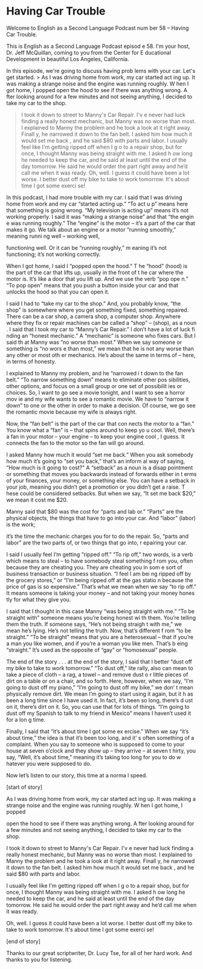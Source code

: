 # Having Car Trouble

Welcome to English as a Second Language Podcast num ber 58 – Having Car Trouble.

This is English as a Second Language Podcast episod e 58. I'm your host, Dr. Jeff McQuillan, coming to you from the Center for E ducational Development in beautiful Los Angeles, California.

In this episode, we're going to discuss having prob lems with your car. Let's get started. > As I was driving home from work, my car started act ing up. It was making a strange noise and the engine was running roughly. W hen I got home, I popped open the hood to see if there was anything wrong. A fter looking around for a few minutes and not seeing anything, I decided to take my car to the shop.
> I took it down to street to Manny's Car Repair. I'v e never had luck finding a really honest mechanic, but Manny was no worse than most. I explained to Manny the problem and he took a look at it right away. Finall y, he narrowed it down to the fan belt. I asked him how much it would set me back , and he said $80 with parts and labor.
> I usually feel like I'm getting ripped off when I g o to a repair shop, but for once, I thought Manny was being straight with me. I asked h ow long he needed to keep the car, and he said at least until the end of the day tomorrow. He said he would order the part right away and he’d call me when it was ready.
> Oh, well. I guess it could have been a lot worse. I  better dust off my bike to take to work tomorrow. It's about time I got some exerci se!

In this podcast, I had more trouble with my car. I said that I was driving home from work and my car “started acting up.” “To act u p” means here that something is going wrong. “My television is acting up” means it’s not working properly. I said it was “making a strange noise” and that “the engin e was running roughly.” The “engine” is the motor – it’s a part of the car that  makes it go. We talk about an engine or a motor “running smoothly,” meaning runni ng well – working well,

functioning well. Or it can be “running roughly,” m eaning it’s not functioning; it’s not working correctly.

When I got home, I said I “popped open the hood.” T he “hood” (hood) is the part of the car that lifts up, usually in the front of t he car where the motor is. It’s like a door that you lift up. And we use the verb “pop ope n.” “To pop open” means that you push a button inside your car and that unlocks the hood so that you can open it.

I said I had to “take my car to the shop.” And, you  probably know, “the shop” is somewhere where you get something fixed, something repaired. There can be a car shop, a camera shop, a computer shop. Anywhere where they fix or repair machines can be called a “shop” – (shop), as a noun . I said that I took my car to “Manny’s Car Repair.” I don’t have a lot of luck fi nding an “honest mechanic.” A “mechanic” is someone who fixes cars. But I said th at Manny was “no worse than most.” When we say someone or something is “no wors e than most,” we mean that he is not any worse than any other or most oth er mechanics. He’s about the same in terms of – here, in terms of honesty.

I explained to Manny my problem, and he “narrowed i t down to the fan belt.” “To narrow something down” means to eliminate other pos sibilities, other options, and focus on a small group or one set of possibilit ies or choices. So, I want to go see a movie tonight, and I want to see a horror mov ie and my wife wants to see a romantic movie. We have to “narrow it down” to one or the other in order to make a decision. Of course, we go see the romantic movie  because my wife is always right.

Now, the “fan belt” is the part of the car that con nects the motor to a “fan.” You know what a “fan” is – that spins around to keep yo u cool. Well, there’s a fan in your motor – your engine – to keep your engine cool , I guess. It connects the fan to the motor so the fan will go around.

I asked Manny how much it would “set me back.” When  you ask somebody how much it’s going to “set you back,” that’s an inform al way of saying, “How much is it going to cost?” A “setback” as a noun is a disap pointment or something that moves you backwards instead of forwards either in t erms of your finances, your money, or something else. You can have a setback in  your job, meaning you didn’t get a promotion or you didn’t get a raise. T hese could be considered setbacks. But when we say, “It set me back $20,” we  mean it cost me $20.

Manny said that $80 was the cost for “parts and lab or.” “Parts” are the physical objects, the things that have to go into your car. And “labor” (labor) is the work;

it’s the time the mechanic charges you for to do the repair. So, “parts and labor” are the two parts of, or two things that go into, r epairing your car.

I said I usually feel I’m getting “ripped off.” “To  rip off,” two words, is a verb which means to steal – to have somebody steal something f rom you, often because they are cheating you. They are cheating you in som e sort of business transaction or business situation. “I feel I am bei ng ripped off by the grocery stores,” or “I’m being ripped off at the gas statio n because the price of gas is so expensive.” That’s what we mean when we say “to rip  off.” It means someone is taking your money – and not taking your money hones tly for what they give you.

I said that I thought in this case Manny “was being  straight with me.” “To be straight with” someone means you’re being honest wi th them. You’re telling them the truth. If someone says, “He’s not being straigh t with me,” we mean he’s lying. He’s not telling the truth. Now, that’s different f rom “to be straight.” “To be straight” means that you are a heterosexual – that if you’re a man you like women, and if you’re a woman you like men. That’s b eing “straight.” It’s used as the opposite of “gay” or “homosexual” people.

The end of the story . . . at the end of the story,  I said that I better “dust off my bike to take to work tomorrow.” “To dust off,” lite rally, also can mean to take a piece of cloth – a rag, a towel – and remove dust o r little pieces of dirt on a table or on a chair, and so forth. Here, however, when we  say, “I’m going to dust off my piano,” “I’m going to dust off my bike,” we don’ t mean physically remove dirt. We mean I’m going to start using it again, but it h as been a long time since I have used it. In fact, it’s been so long, there’s d ust on it, there’s dirt on it. So, you can use that for lots of things. “I’m going to dust  off my Spanish to talk to my friend in Mexico” means I haven’t used it for a lon g time.

Finally, I said that “it’s about time I got some ex ercise.” When we say “it’s about time,” the idea is that it’s been too long, and it’ s often something of a complaint. When you say to someone who is supposed to come to your house at seven o’clock and they show up – they arrive – at seven t hirty, you say, “Well, it’s about time,” meaning it’s taking too long for you to do w hatever you were supposed to do.

Now let’s listen to our story, this time at a norma l speed.

[start of story]

As I was driving home from work, my car started act ing up. It was making a strange noise and the engine was running roughly. W hen I got home, I popped

open the hood to see if there was anything wrong. A fter looking around for a few minutes and not seeing anything, I decided to take my car to the shop.

I took it down to street to Manny's Car Repair. I'v e never had luck finding a really honest mechanic, but Manny was no worse than most. I explained to Manny the problem and he took a look at it right away. Finall y, he narrowed it down to the fan belt. I asked him how much it would set me back , and he said $80 with parts and labor.

I usually feel like I'm getting ripped off when I g o to a repair shop, but for once, I thought Manny was being straight with me. I asked h ow long he needed to keep the car, and he said at least until the end of the day tomorrow. He said he would order the part right away and he’d call me when it was ready.

Oh, well. I guess it could have been a lot worse. I  better dust off my bike to take to work tomorrow. It's about time I got some exerci se!

[end of story]

Thanks to our great scriptwriter, Dr. Lucy Tse, for  all of her hard work. And thanks to you for listening.





